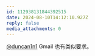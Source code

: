 ```yaml
---
id: 112938131844392515
date: 2024-08-10T14:12:10.927Z
reply: false
media_attachments: 0
---
```


[@duncan1n1](https://ieji.de/@duncan1n1) Gmail 也有类似要求。

